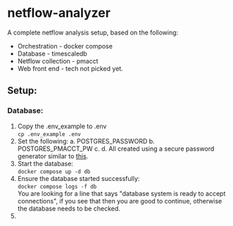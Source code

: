 # netflow-analyzer

A complete netflow analysis setup, based on the following:

* Orchestration - docker compose
* Database - timescaledb
* Netflow collection - pmacct
* Web front end - tech not picked yet.

## Setup:

### Database:

1. Copy the .env_example to .env  
<code>cp .env_example .env</code>
2. Set the following:
  a. POSTGRES_PASSWORD 
  b. POSTGRES_PMACCT_PW
  c.
  d. All created using a secure password generator similar to [this](https://bitwarden.com/password-generator/).
4. Start the database:  
<code>docker compose up -d db</code>
5. Ensure the database started successfully:  
<code>docker compose logs -f db</code>  
You are looking for a line that says "database system is ready to accept connections", if you see that then you are good to continue, otherwise the database needs to be checked.
6. 
